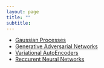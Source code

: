 ```yaml
---
layout: page
title: ""
subtitle: 
---
```

- [Gaussian Processes](https://rangugoutham.github.io/2018/01/02/Gaussian-Process.html)
- [Generative Adversarial Networks]()
- [Variational AutoEncoders]()
- [Reccurent Neural Networks]()
